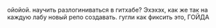 ойойой. научить разлогиниваться в гитхабе? Эхэхэх, как же так на каждую лабу новый репо создавать. гугли как фиксить это, ГОЙДА


